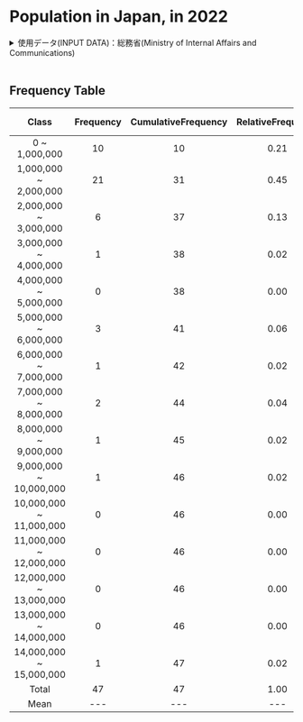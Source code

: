 # Population in Japan, in 2022
<details><summary>使用データ(INPUT DATA)：総務省(Ministry of Internal Affairs and Communications)</summary>

<br />

**Population In Japan, in 2022**
<br />

|Prefecture|Population|
|:---:|---:|
|北海道|5,246,170|
|青森県|1,249,527|
|岩手県|1,227,142|
|宮城県|2,321,203|
|秋田県|970,724|
|山形県|1,070,600|
|福島県|1,842,608|
|茨城県|2,924,544|
|栃木県|1,974,255|
|群馬県|1,987,570|
|埼玉県|7,328,472|
|千葉県|6,296,556|
|東京都|14,042,127|
|神奈川県|9,271,325|
|新潟県|2,150,392|
|富山県|1,064,722|
|石川県|1,157,057|
|福井県|778,444|
|山梨県|850,270|
|長野県|2,094,126|
|岐阜県|1,969,582|
|静岡県|3,763,570|
|愛知県|7,533,419|
|三重県|1,815,420|
|滋賀県|1,440,474|
|京都府|2,609,771|
|大阪府|8,833,907|
|兵庫県|5,515,383|
|奈良県|1,362,000|
|和歌山県|944,407|
|鳥取県|555,491|
|島根県|667,646|
|岡山県|1,917,334|
|広島県|2,808,524|
|山口県|1,360,744|
|徳島県|727,080|
|香川県|974,044|
|愛媛県|1,384,016|
|高知県|682,466|
|福岡県|5,117,171|
|佐賀県|818,112|
|長崎県|1,331,605|
|熊本県|1,745,952|
|大分県|1,162,114|
|宮崎県|1,085,258|
|鹿児島県|1,589,361|
|沖縄県|1,435,479|
</details>

<br />

## Frequency Table

|Class|Frequency|CumulativeFrequency|RelativeFrequency|CumulativeRelativeFrequency|ClassValue|ClassValue * Frequency|
|:---:|:---:|:---:|:---:|:---:|:---:|---:|
|0 ~ 1,000,000|10|10|0.21|0.21|500,000.0|5,000,000.0|
|1,000,000 ~ 2,000,000|21|31|0.45|0.66|1,500,000.0|31,500,000.0|
|2,000,000 ~ 3,000,000|6|37|0.13|0.79|2,500,000.0|15,000,000.0|
|3,000,000 ~ 4,000,000|1|38|0.02|0.81|3,500,000.0|3,500,000.0|
|4,000,000 ~ 5,000,000|0|38|0.00|0.81|4,500,000.0|0.0|
|5,000,000 ~ 6,000,000|3|41|0.06|0.87|5,500,000.0|16,500,000.0|
|6,000,000 ~ 7,000,000|1|42|0.02|0.89|6,500,000.0|6,500,000.0|
|7,000,000 ~ 8,000,000|2|44|0.04|0.94|7,500,000.0|15,000,000.0|
|8,000,000 ~ 9,000,000|1|45|0.02|0.96|8,500,000.0|8,500,000.0|
|9,000,000 ~ 10,000,000|1|46|0.02|0.98|9,500,000.0|9,500,000.0|
|10,000,000 ~ 11,000,000|0|46|0.00|0.98|10,500,000.0|0.0|
|11,000,000 ~ 12,000,000|0|46|0.00|0.98|11,500,000.0|0.0|
|12,000,000 ~ 13,000,000|0|46|0.00|0.98|12,500,000.0|0.0|
|13,000,000 ~ 14,000,000|0|46|0.00|0.98|13,500,000.0|0.0|
|14,000,000 ~ 15,000,000|1|47|0.02|1.00|14,500,000.0|14,500,000.0|
|Total|47|47|1.00|1.00|---|125,500,000.0|
|Mean|---|---|---|---|---|2,670,212.8|
